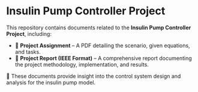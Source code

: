 # Insulin Pump Controller Project

This repository contains documents related to the **Insulin Pump Controller Project**, including:

- 📄 **Project Assignment** – A PDF detailing the scenario, given equations, and tasks.
- 📝 **Project Report (IEEE Format)** – A comprehensive report documenting the project methodology, implementation, and results.

📌 These documents provide insight into the control system design and analysis for the insulin pump model.
